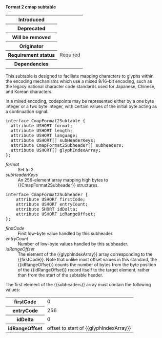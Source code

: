 <h4 id="format-2-cmap-subtable">Format 2 cmap subtable</h4>

<table>
    <tr><th>Introduced</th> <td> </td> </tr>
    <tr><th>Deprecated</th> <td> </td> </tr>
    <tr><th>Will be removed</th> <td> </td> </tr>
    <tr><th>Originator</th> <td> </td> </tr>
    <tr><th>Requirement status</th> <td> Required </td> </tr>
    <tr><th>Dependencies</th> <td> </td> </tr>
</table>

This subtable is designed to faciliate mapping characters to glyphs within the encoding mechanisms which use a mixed 8/16-bit encoding, such as the legacy national character code standards used for Japanese, Chinese, and Korean characters.

In a mixed encoding, codepoints may be represented either by a one byte integer or a two byte integer, with certain values of the initial byte acting as a continuation signal.

<pre class="idl">
interface CmapFormat2Subtable {
  attribute USHORT format;
  attribute USHORT length;
  attribute USHORT language;
  attribute USHORT[] subHeaderKeys;
  attribute CmapFormat2Subheader[] subheaders;
  attribute USHORT[] glyphIndexArray;
};
</pre>

<dl dfn-type=attribute dfn-for=CmapFormat2Subtable>
  <dt><dfn>format</dfn></dt>
  <dd>Set to 2.</dd>
  <dt><dfn>subHeaderKeys</dfn></dt>
  <dd>An 256-element array mapping high bytes to {{CmapFormat2Subheader}} structures.</dd>
</dl>

<pre class="idl">
interface CmapFormat2Subheader {
	attribute USHORT firstCode;
	attribute USHORT entryCount;
	attribute SHORT idDelta;
	attribute USHORT idRangeOffset;
};
</pre>

<dl dfn-type=attribute dfn-for=CmapFormat2Subheader>
  <dt><dfn>firstCode</dfn></dt>
  <dd>First low-byte value handled by this subheader.</dd>

  <dt><dfn>entryCount</dfn></dt>
  <dd>Number of low-byte values handled by this subheader.</dd>

  <dt><dfn>idRangeOffset</dfn></dt>
  <dd>The element of the {{glyphIndexArray}} array corresponding to the {{firstCode}}. Note that unlike most offset values in this standard, the {{idRangeOffset}} counts the number of bytes from <emphasis>the byte position of the {{idRangeOffset}} record itself</emphasis> to the target element, rather than from the start of the subtable header.</dd>

</dl>

The first element of the {{subheaders}} array must contain the following values:

<table>
    <tr><th>firstCode</th><td>0</td></tr>
    <tr><th>entryCode</th><td>256</td></tr>
    <tr><th>idDelta</th><td>0</td></tr>
    <tr><th>idRangeOffset</th><td>offset to start of {{glyphIndexArray}}</td></tr>
